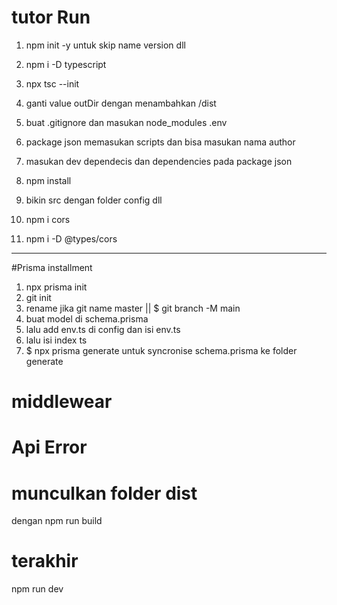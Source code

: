 # tutor Run

1. npm init -y
   untuk skip name
   version dll
2. npm i -D typescript
3. npx tsc --init
4. ganti value outDir dengan menambahkan /dist
5. buat .gitignore dan masukan node_modules .env
6. package json memasukan scripts dan bisa masukan nama author
7. masukan dev dependecis dan dependencies pada package json
8. npm install

9. bikin src dengan folder config dll
10. npm i cors
11. npm i -D @types/cors

---

#Prisma installment

1. npx prisma init
2. git init
3. rename jika git name master || $ git branch -M main
4. buat model di schema.prisma
5. lalu add env.ts di config dan isi env.ts
6. lalu isi index ts
7. $ npx prisma generate untuk syncronise schema.prisma ke folder generate

# middlewear

# Api Error

# munculkan folder dist

dengan npm run build

# terakhir

npm run dev
